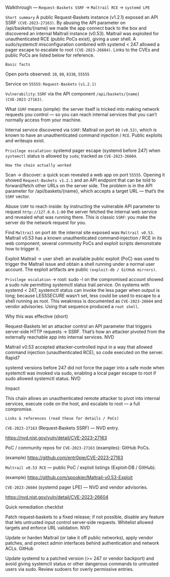 Walkthrough — `Request‑Baskets SSRF` → `Maltrail RCE` → `systemd LPE` 

`Short summary`
A public Request‑Baskets instance (v1.2.1) exposed an API SSRF `(CVE‑2023‑27163)`. By abusing the API parameter on /api/baskets/{name} we made the app connect back to the box and discovered an internal Maltrail instance (v0.53). Maltrail was exploited for unauthenticated RCE (public PoCs exist), giving a user shell. A sudo/systemctl misconfiguration combined with systemd < 247 allowed a pager escape to escalate to root `(CVE‑2023‑26604)`. Links to the CVEs and public PoCs are listed below for reference.

`Basic facts`

Open ports observed: `20`, `80`, `8338`, `55555`

Service on `55555`: `Request‑Baskets` `(v1.2.1)`

`Vulnerability`: `SSRF` via the API component `/api/baskets/{name}` `(CVE‑2023‑27163)`. 

What `SSRF` means (simple): the server itself is tricked into making network requests you control — so you can reach internal services that you can’t normally access from your machine. 

Internal service discovered via `SSRF`: Maltrail on port `80` `(v0.53)`, which is known to have an unauthenticated command injection / `RCE`. Public exploits and writeups exist. 

`Privilege escalation`: systemd pager escape (systemd before 247) when `systemctl` status is allowed by `sudo`; tracked as `CVE‑2023‑26604`. 

`How the chain actually worked`

Scan → discover: a quick scan revealed a web app on port `55555`. Opening it showed `Request‑Baskets v1.2.1` and an API endpoint that can be told to forward/fetch other URLs on the server side. The problem is in the API parameter for /api/baskets/{name}, which accepts a target URL — that’s the `SSRF` vector. 

Abuse `SSRF` to reach inside: by instructing the vulnerable API parameter to request `http://127.0.0.1:80` the server fetched the internal web service and revealed what was running there. This is classic `SSRF`: you make the server do the network request for you. 

Find `Maltrail` on port `80`: the internal site exposed was `Maltrail v0.53`. Maltrail v0.53 has a known unauthenticated command‑injection / RCE in its web component; several community PoCs and exploit scripts demonstrate how to trigger it. 

Exploit Maltrail → user shell: an available public exploit (PoC) was used to trigger the Maltrail issue and obtain a shell running under a normal user account. The exploit artifacts are public `(exploit-db / GitHub mirrors)`.

`Privilege escalation` → root: sudo -l on the compromised account showed a sudo rule permitting systemctl status trail.service. On systems with systemd < 247, systemctl status can invoke the less pager when output is long; because LESSSECURE wasn’t set, less could be used to escape to a shell running as root. This weakness is documented as `CVE‑2023‑26604` and vendor advisories. Using that sequence produced a `root shell`. 

Why this was effective (short)

Request‑Baskets let an attacker control an API parameter that triggers server‑side HTTP requests → SSRF. That’s how an attacker pivoted from the externally reachable app into internal services. 
NVD

Maltrail v0.53 accepted attacker‑controlled input in a way that allowed command injection (unauthenticated RCE), so code executed on the server. 
Rapid7

systemd versions before 247 did not force the pager into a safe mode when systemctl was invoked via sudo, enabling a local pager escape to root if sudo allowed systemctl status. 
NVD

Impact 

This chain allows an unauthenticated remote attacker to pivot into internal services, execute code on the host, and escalate to root — a full compromise.

`Links & references (read these for details / PoCs)`

`CVE‑2023‑27163` (Request‑Baskets SSRF) — NVD entry. 

https://nvd.nist.gov/vuln/detail/CVE-2023-27163

PoC / community repos for `CVE‑2023‑27163` (examples): GitHub PoCs.

(example) https://github.com/entr0pie/CVE-2023-27163

`Maltrail v0.53 RCE` — public PoC / exploit listings (Exploit‑DB / GitHub). 

(example) https://github.com/spookier/Maltrail-v0.53-Exploit

`CVE‑2023‑26604` (systemd pager LPE) — NVD and vendor advisories. 

https://nvd.nist.gov/vuln/detail/CVE-2023-26604

Quick remediation checklist

Patch request‑baskets to a fixed release; if not possible, disable any feature that lets untrusted input control server‑side requests. Whitelist allowed targets and enforce URL validation. 
NVD

Update or harden Maltrail (or take it off public networks), apply vendor patches, and protect admin interfaces behind authentication and network ACLs. 
GitHub

Update systemd to a patched version (>= 247 or vendor backport) and avoid giving systemctl status or other dangerous commands to untrusted users via sudo. Review sudoers for overly permissive entries.
